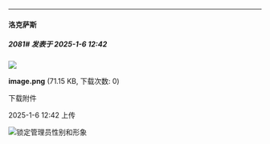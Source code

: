 ﻿
*****

####  洛克萨斯  
##### 2081#       发表于 2025-1-6 12:42

<img src="https://img.saraba1st.com/forum/202501/06/124225kqvkkr3rpq4rwb4e.png" referrerpolicy="no-referrer">

<strong>image.png</strong> (71.15 KB, 下载次数: 0)

下载附件

2025-1-6 12:42 上传

<img src="https://static.saraba1st.com/image/smiley/face2017/037.png" referrerpolicy="no-referrer">锁定管理员性别和形象

